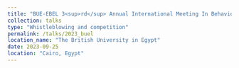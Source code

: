 ```yaml
---
title: "BUE-EBEL 3<sup>rd</sup> Annual International Meeting In Behavioural and Experimental Economics"
collection: talks
type: "Whistleblowing and competition"
permalink: /talks/2023_buel
location_name: "The British University in Egypt"
date: 2023-09-25
location: "Cairo, Egypt"
---
```


